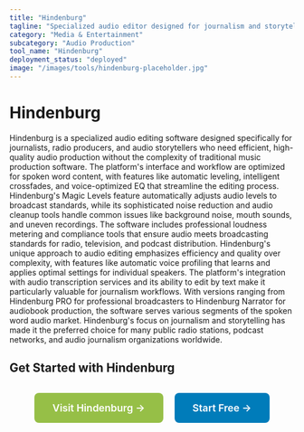```yaml
---
title: "Hindenburg"
tagline: "Specialized audio editor designed for journalism and storytelling"
category: "Media & Entertainment"
subcategory: "Audio Production"
tool_name: "Hindenburg"
deployment_status: "deployed"
image: "/images/tools/hindenburg-placeholder.jpg"
---
```


# Hindenburg

Hindenburg is a specialized audio editing software designed specifically for journalists, radio producers, and audio storytellers who need efficient, high-quality audio production without the complexity of traditional music production software. The platform's interface and workflow are optimized for spoken word content, with features like automatic leveling, intelligent crossfades, and voice-optimized EQ that streamline the editing process. Hindenburg's Magic Levels feature automatically adjusts audio levels to broadcast standards, while its sophisticated noise reduction and audio cleanup tools handle common issues like background noise, mouth sounds, and uneven recordings. The software includes professional loudness metering and compliance tools that ensure audio meets broadcasting standards for radio, television, and podcast distribution. Hindenburg's unique approach to audio editing emphasizes efficiency and quality over complexity, with features like automatic voice profiling that learns and applies optimal settings for individual speakers. The platform's integration with audio transcription services and its ability to edit by text make it particularly valuable for journalism workflows. With versions ranging from Hindenburg PRO for professional broadcasters to Hindenburg Narrator for audiobook production, the software serves various segments of the spoken word audio market. Hindenburg's focus on journalism and storytelling has made it the preferred choice for many public radio stations, podcast networks, and audio journalism organizations worldwide.

## Get Started with Hindenburg

<div style="text-align: center; margin: 2rem 0;">
  <a href="https://hindenburg.com" target="_blank" rel="noopener noreferrer" style="display: inline-block; background: #96BF47; color: white; padding: 1rem 2rem; text-decoration: none; border-radius: 8px; font-weight: 600; font-size: 1.1rem; margin-right: 1rem;">Visit Hindenburg →</a>
  <a href="https://hindenburg.com/trial" target="_blank" rel="noopener noreferrer" style="display: inline-block; background: #007cba; color: white; padding: 1rem 2rem; text-decoration: none; border-radius: 8px; font-weight: 600; font-size: 1.1rem;">Start Free →</a>
</div>
